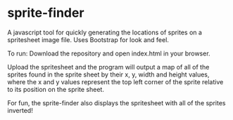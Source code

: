 # sprite-finder
A javascript tool for quickly generating the locations of sprites on a spritesheet image file. Uses Bootstrap for look and feel.

To run: Download the repository and open index.html in your browser.

Upload the spritesheet and the program will output a map of all of the sprites found in the sprite sheet by their x, y, width and height values, where the x and y values represent the top left corner of the sprite relative to its position on the sprite sheet.

For fun, the sprite-finder also displays the spritesheet with all of the sprites inverted!
